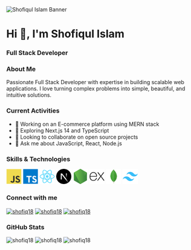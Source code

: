 <img src="https://i.ibb.co.com/K0hSFtW/jhgfjg.jpg" alt="Shofiqul Islam Banner">

# Hi 👋, I'm Shofiqul Islam
### Full Stack Developer

### About Me
Passionate Full Stack Developer with expertise in building scalable web applications. I love turning complex problems into simple, beautiful, and intuitive solutions.

### Current Activities
- 🔭 Working on an E-commerce platform using MERN stack
- 🌱 Exploring Next.js 14 and TypeScript
- 👯 Looking to collaborate on open source projects
- 💬 Ask me about JavaScript, React, Node.js

### Skills & Technologies
<p align="left">
<img src="https://raw.githubusercontent.com/devicons/devicon/master/icons/javascript/javascript-original.svg" alt="javascript" width="40" height="40"/>
<img src="https://raw.githubusercontent.com/devicons/devicon/master/icons/typescript/typescript-original.svg" alt="typescript" width="40" height="40"/>
<img src="https://raw.githubusercontent.com/devicons/devicon/master/icons/react/react-original.svg" alt="react" width="40" height="40"/>
<img src="https://raw.githubusercontent.com/devicons/devicon/master/icons/nextjs/nextjs-original.svg" alt="nextjs" width="40" height="40"/>
<img src="https://raw.githubusercontent.com/devicons/devicon/master/icons/nodejs/nodejs-original.svg" alt="nodejs" width="40" height="40"/>
<img src="https://raw.githubusercontent.com/devicons/devicon/master/icons/express/express-original.svg" alt="express" width="40" height="40"/>
<img src="https://raw.githubusercontent.com/devicons/devicon/master/icons/mongodb/mongodb-original.svg" alt="mongodb" width="40" height="40"/>
<img src="https://raw.githubusercontent.com/devicons/devicon/master/icons/tailwindcss/tailwindcss-plain.svg" alt="tailwind" width="40" height="40"/>
</p>

### Connect with me
<p align="left">
<a href="https://linkedin.com/in/shofiq18" target="_blank"><img align="center" src="https://raw.githubusercontent.com/rahuldkjain/github-profile-readme-generator/master/src/images/icons/Social/linked-in-alt.svg" alt="shofiq18" height="30" width="40" /></a>
<a href="https://github.com/shofiq18" target="_blank"><img align="center" src="https://raw.githubusercontent.com/rahuldkjain/github-profile-readme-generator/master/src/images/icons/Social/github.svg" alt="shofiq18" height="30" width="40" /></a>
<a href="https://twitter.com/shofiq18" target="_blank"><img align="center" src="https://raw.githubusercontent.com/rahuldkjain/github-profile-readme-generator/master/src/images/icons/Social/twitter.svg" alt="shofiq18" height="30" width="40" /></a>
</p>

### GitHub Stats
<p align="left">
<img src="https://github-readme-stats.vercel.app/api?username=shofiq18&show_icons=true&theme=radical" alt="shofiq18" />
<img src="https://github-readme-streak-stats.herokuapp.com/?user=shofiq18&theme=radical" alt="shofiq18" />
<img src="https://github-readme-stats.vercel.app/api/top-langs/?username=shofiq18&layout=compact&theme=radical" alt="shofiq18" />
</p>
